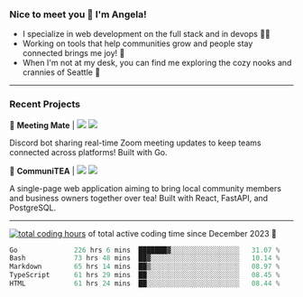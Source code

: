 ### Nice to meet you 👋 I'm Angela!

- I specialize in web development on the full stack and in devops 👩‍💻
- Working on tools that help communities grow and people stay connected brings me joy! 🤝
- When I'm not at my desk, you can find me exploring the cozy nooks and crannies of Seattle 🧋

---

### Recent Projects

👾 **Meeting Mate** | [![](https://img.shields.io/badge/Code-violet.svg?style=flat-square)](https://github.com/angelajfisher/meeting-mate) [![](https://img.shields.io/badge/Site-violet.svg?style=flat-square)](https://angelajfisher.com/projects/meeting-mate)

Discord bot sharing real-time Zoom meeting updates to keep teams connected across platforms! Built with Go.

🍵 **CommuniTEA** | [![](https://img.shields.io/badge/Code-green.svg?style=flat-square)](https://gitlab.com/angelajfisher/communiTEA) [![](https://img.shields.io/badge/Demo-green.svg?style=flat-square)](https://angelajfisher.gitlab.io/communiTEA/)

A single-page web application aiming to bring local community members and business owners together over tea!  Built with React, FastAPI, and PostgreSQL.

---

<a href="https://wakatime.com/@018c1e94-8745-411f-aea1-f33be044d952"><img src="https://wakatime.com/badge/user/018c1e94-8745-411f-aea1-f33be044d952.svg?style=flat-square" alt="total coding hours" /></a> of total active coding time since December 2023 💠<br>
<!--START_SECTION:waka-->

```go
Go              226 hrs 6 mins  ███████▓░░░░░░░░░░░░░░░░░   31.07 %
Bash            73 hrs 48 mins  ██▓░░░░░░░░░░░░░░░░░░░░░░   10.14 %
Markdown        65 hrs 14 mins  ██▒░░░░░░░░░░░░░░░░░░░░░░   08.97 %
TypeScript      61 hrs 29 mins  ██░░░░░░░░░░░░░░░░░░░░░░░   08.45 %
HTML            61 hrs 24 mins  ██░░░░░░░░░░░░░░░░░░░░░░░   08.44 %
```

<!--END_SECTION:waka--> 
